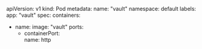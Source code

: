 apiVersion: v1
kind: Pod
metadata:
  name: "vault"
  namespace: default
  labels:
    app: "vault"
spec:
  containers:
  - name: 
    image: "vault"
    ports:
    - containerPort:  
      name:  http
